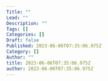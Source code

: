 ```yaml
---
Title: ""
Lead: ""
Description: ""
Tags: []
Categories: []
Draft: false
Published: 2023-06-06T07:35:06.975Z
Category: []
Author: ""
title: 2023-06-06T07:35:06.975Z
auther: 2023-06-06T07:35:06.975Z
---
```

